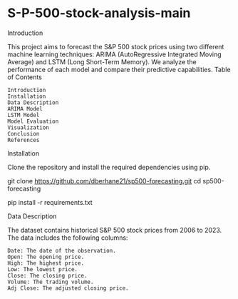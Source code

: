 ﻿# S-P-500-stock-analysis-main
Introduction

This project aims to forecast the S&P 500 stock prices using two different machine learning techniques: ARIMA (AutoRegressive Integrated Moving Average) and LSTM (Long Short-Term Memory). We analyze the performance of each model and compare their predictive capabilities.
Table of Contents

    Introduction
    Installation
    Data Description
    ARIMA Model
    LSTM Model
    Model Evaluation
    Visualization
    Conclusion
    References

Installation

Clone the repository and install the required dependencies using pip.

git clone https://github.com/dberhane21/sp500-forecasting.git
cd sp500-forecasting

pip install -r requirements.txt

Data Description

The dataset contains historical S&P 500 stock prices from 2006 to 2023. The data includes the following columns:

    Date: The date of the observation.
    Open: The opening price.
    High: The highest price.
    Low: The lowest price.
    Close: The closing price.
    Volume: The trading volume.
    Adj Close: The adjusted closing price.
